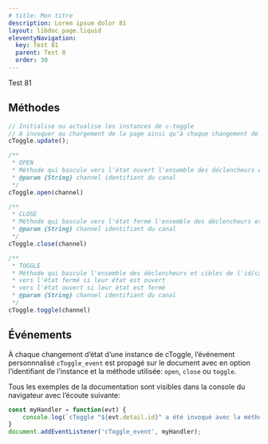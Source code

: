 ```yaml
---
# title: Mon titre
description: Lorem ipsum dolor 81
layout: libdoc_page.liquid
eleventyNavigation:
  key: Test 81
  parent: Test 8
  order: 30
---
```

Test 81
## Méthodes

```javascript
// Initialise ou actualise les instances de c-toggle
// A invoquer au chargement de la page ainsi qu'à chaque changement de DOM
cToggle.update();

/**
 * OPEN
 * Méthode qui bascule vers l'état ouvert l'ensemble des déclencheurs et cibles de l'id/canal spécifié
 * @param {String} channel identifiant du canal
 */
cToggle.open(channel)

/**
 * CLOSE
 * Méthode qui bascule vers l'état fermé l'ensemble des déclencheurs et cibles de l'id/canal spécifié
 * @param {String} channel identifiant du canal
 */
cToggle.close(channel)

/**
 * TOGGLE
 * Méthode qui bascule l'ensemble des déclencheurs et cibles de l'id/canal spécifié:
 * vers l'état fermé si leur état est ouvert
 * vers l'état ouvert si leur état est fermé
 * @param {String} channel identifiant du canal
 */
cToggle.toggle(channel)

```

## Événements

À chaque changement d’état d’une instance de cToggle, l’événement personnnalisé `cToggle_event` est propagé sur le document avec en option l’identifiant de l’instance et la méthode utilisée: `open`, `close` ou `toggle`.

Tous les exemples de la documentation sont visibles dans la console du navigateur avec l’écoute suivante:

```javascript
const myHandler = function(evt) {
    console.log(`cToggle "${evt.detail.id}" a été invoqué avec la méthode "${evt.detail.method}"`)
}
document.addEventListener('cToggle_event', myHandler);
```